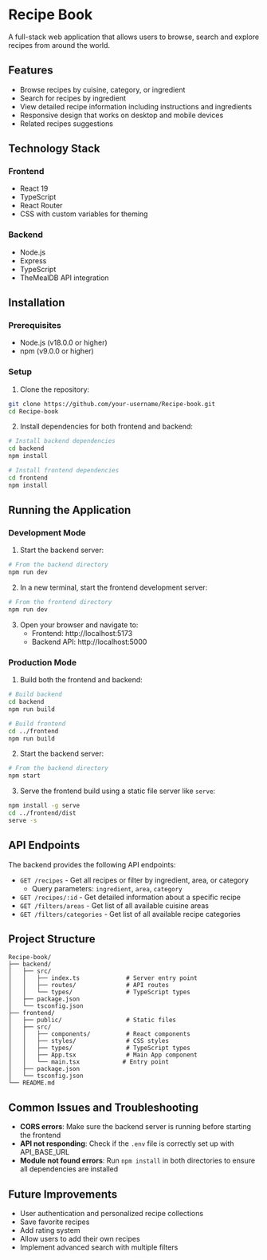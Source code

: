 # Recipe Book

A full-stack web application that allows users to browse, search and explore recipes from around the world.

## Features

- Browse recipes by cuisine, category, or ingredient
- Search for recipes by ingredient
- View detailed recipe information including instructions and ingredients
- Responsive design that works on desktop and mobile devices
- Related recipes suggestions

## Technology Stack

### Frontend
- React 19
- TypeScript
- React Router
- CSS with custom variables for theming

### Backend
- Node.js
- Express
- TypeScript
- TheMealDB API integration

## Installation

### Prerequisites
- Node.js (v18.0.0 or higher)
- npm (v9.0.0 or higher)

### Setup

1. Clone the repository:
```bash
git clone https://github.com/your-username/Recipe-book.git
cd Recipe-book
```

2. Install dependencies for both frontend and backend:
```bash
# Install backend dependencies
cd backend
npm install

# Install frontend dependencies
cd frontend
npm install
```

## Running the Application

### Development Mode

1. Start the backend server:
```bash
# From the backend directory
npm run dev
```

2. In a new terminal, start the frontend development server:
```bash
# From the frontend directory
npm run dev
```

3. Open your browser and navigate to:
   - Frontend: http://localhost:5173
   - Backend API: http://localhost:5000

### Production Mode

1. Build both the frontend and backend:
```bash
# Build backend
cd backend
npm run build

# Build frontend
cd ../frontend
npm run build
```

2. Start the backend server:
```bash
# From the backend directory
npm start
```

3. Serve the frontend build using a static file server like `serve`:
```bash
npm install -g serve
cd ../frontend/dist
serve -s
```

## API Endpoints

The backend provides the following API endpoints:

- `GET /recipes` - Get all recipes or filter by ingredient, area, or category
  - Query parameters: `ingredient`, `area`, `category`
- `GET /recipes/:id` - Get detailed information about a specific recipe
- `GET /filters/areas` - Get list of all available cuisine areas
- `GET /filters/categories` - Get list of all available recipe categories

## Project Structure

```
Recipe-book/
├── backend/
│   ├── src/
│   │   ├── index.ts             # Server entry point
│   │   ├── routes/              # API routes
│   │   └── types/               # TypeScript types
│   ├── package.json
│   └── tsconfig.json
├── frontend/
│   ├── public/                  # Static files
│   ├── src/
│   │   ├── components/          # React components
│   │   ├── styles/              # CSS styles
│   │   ├── types/               # TypeScript types
│   │   ├── App.tsx              # Main App component
│   │   └── main.tsx            # Entry point
│   ├── package.json
│   └── tsconfig.json
└── README.md
```

## Common Issues and Troubleshooting

- **CORS errors**: Make sure the backend server is running before starting the frontend
- **API not responding**: Check if the `.env` file is correctly set up with API_BASE_URL
- **Module not found errors**: Run `npm install` in both directories to ensure all dependencies are installed

## Future Improvements

- User authentication and personalized recipe collections
- Save favorite recipes
- Add rating system
- Allow users to add their own recipes
- Implement advanced search with multiple filters